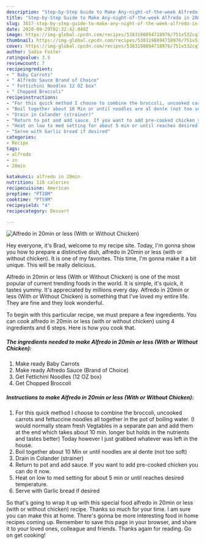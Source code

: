 ```yaml
---
description: "Step-by-Step Guide to Make Any-night-of-the-week Alfredo in 20min or less (With or Without Chicken)"
title: "Step-by-Step Guide to Make Any-night-of-the-week Alfredo in 20min or less (With or Without Chicken)"
slug: 3617-step-by-step-guide-to-make-any-night-of-the-week-alfredo-in-20min-or-less-with-or-without-chicken
date: 2020-09-29T02:32:42.049Z
image: https://img-global.cpcdn.com/recipes/5383198894718976/751x532cq70/alfredo-in-20min-or-less-with-or-without-chicken-recipe-main-photo.jpg
thumbnail: https://img-global.cpcdn.com/recipes/5383198894718976/751x532cq70/alfredo-in-20min-or-less-with-or-without-chicken-recipe-main-photo.jpg
cover: https://img-global.cpcdn.com/recipes/5383198894718976/751x532cq70/alfredo-in-20min-or-less-with-or-without-chicken-recipe-main-photo.jpg
author: Sadie Foster
ratingvalue: 3.5
reviewcount: 7
recipeingredient:
- " Baby Carrots"
- " Alfredo Sauce Brand of Choice"
- " Fettichini Noodles 12 OZ box"
- " Chopped Broccoli"
recipeinstructions:
- "For this quick method I choose to combine the broccoli, uncooked carrots and fettuccine noodles all together in the pot of boiling water.     (I would normally steam fresh Vegtables in a separate pan and add them at the end which takes about 10 min. longer but holds in the nutrients and tastes better) Today however I just grabbed whatever was left in the house."
- "Boil together about 10 Min or until noodles are al dente (not too soft)"
- "Drain in Colander (strainer)"
- "Return to pot and add sauce. If you want to add pre-cooked chicken you can do it now."
- "Heat on low to med setting for about 5 min or until reaches desired temperature."
- "Serve with Garlic bread if desired"
categories:
- Recipe
tags:
- alfredo
- in
- 20min

katakunci: alfredo in 20min 
nutrition: 118 calories
recipecuisine: American
preptime: "PT20M"
cooktime: "PT59M"
recipeyield: "4"
recipecategory: Dessert

---
```



![Alfredo in 20min or less (With or Without Chicken)](https://img-global.cpcdn.com/recipes/5383198894718976/751x532cq70/alfredo-in-20min-or-less-with-or-without-chicken-recipe-main-photo.jpg)

Hey everyone, it's Brad, welcome to my recipe site. Today, I'm gonna show you how to prepare a distinctive dish, alfredo in 20min or less (with or without chicken). It is one of my favorites. This time, I'm gonna make it a bit unique. This will be really delicious.



Alfredo in 20min or less (With or Without Chicken) is one of the most popular of current trending foods in the world. It is simple, it's quick, it tastes yummy. It's appreciated by millions every day. Alfredo in 20min or less (With or Without Chicken) is something that I've loved my entire life. They are fine and they look wonderful.


To begin with this particular recipe, we must prepare a few ingredients. You can cook alfredo in 20min or less (with or without chicken) using 4 ingredients and 6 steps. Here is how you cook that.

<!--inarticleads1-->

##### The ingredients needed to make Alfredo in 20min or less (With or Without Chicken):

1. Make ready  Baby Carrots
1. Make ready  Alfredo Sauce (Brand of Choice)
1. Get  Fettichini Noodles (12 OZ box)
1. Get  Chopped Broccoli




<!--inarticleads2-->

##### Instructions to make Alfredo in 20min or less (With or Without Chicken):

1. For this quick method I choose to combine the broccoli, uncooked carrots and fettuccine noodles all together in the pot of boiling water.     (I would normally steam fresh Vegtables in a separate pan and add them at the end which takes about 10 min. longer but holds in the nutrients and tastes better) Today however I just grabbed whatever was left in the house.
1. Boil together about 10 Min or until noodles are al dente (not too soft)
1. Drain in Colander (strainer)
1. Return to pot and add sauce. If you want to add pre-cooked chicken you can do it now.
1. Heat on low to med setting for about 5 min or until reaches desired temperature.
1. Serve with Garlic bread if desired




So that's going to wrap it up with this special food alfredo in 20min or less (with or without chicken) recipe. Thanks so much for your time. I am sure you can make this at home. There's gonna be more interesting food in home recipes coming up. Remember to save this page in your browser, and share it to your loved ones, colleague and friends. Thanks again for reading. Go on get cooking!
